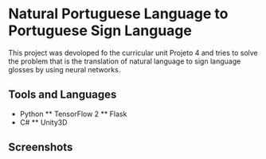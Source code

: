 # Natural Portuguese Language to Portuguese Sign Language

This project was devoloped fo the curricular unit Projeto 4 and tries to solve the problem that is the translation of natural language to sign language glosses by using neural networks.

## Tools and Languages
* Python
** TensorFlow 2
** Flask
* C#
** Unity3D

## Screenshots

